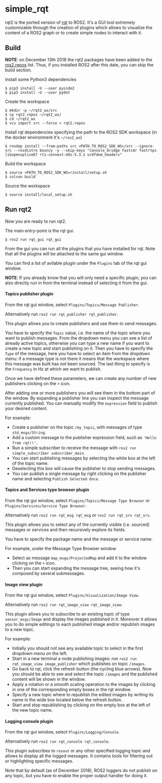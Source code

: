 # simple_rqt

rqt2 is the ported version of [rqt](http://wiki.ros.org/rqt) to ROS2.
It's a GUI tool extremely customizable through the creation of plugins which allows to visualize the content of a ROS2 graph or to create simple nodes to interact with it.

## Build

**NOTE**: on December 13th 2018 the rqt2 packages have been added to the [ros2.repos](https://github.com/ros2/ros2/blob/master/ros2.repos) list.
Thus, if you installed ROS2 after this date, you can skip the build section.

Install some Python3 dependencies

    $ pip3 install -U --user pyside2
    $ pip3 install -U --user pydot

Create the workspace

    $ mkdir -p ~/rqt2_ws/src
    $ cp rqt2.repos ~/rqt2_ws/
    $ cd ~/rqt2_ws
    $ vcs import src --force < rqt2.repos


Install rqt dependencies specifying the path to the ROS2 SDK workspace (in the docker environment it's `~/ros2_ws`)

    $ rosdep install --from-paths src <PATH_TO_ROS2_SDK_WS>/src --ignore-src --rosdistro bouncy -y --skip-keys "console_bridge fastcdr fastrtps libopensplice67 rti-connext-dds-5.3.1 urdfdom_headers"

Build the workspace

    $ source <PATH_TO_ROS2_SDK_WS>/install/setup.sh
    $ colcon build

Source the workspace

    $ source install/local_setup.sh


## Run rqt2

Now you are ready to run rqt2.

The main entry-point is the rqt gui.

    $ ros2 run rqt_gui rqt_gui

From the gui you can run all the plugins that you have installed for rqt.
Note that all the plugins will be attached to the same gui window.

You can find a list of avilable plugin under the `Plugins` tab of the rqt gui window.

**NOTE**: If you already know that you will only need a specific plugin, you can also directly run in from the terminal instead of selecting it from the gui.

#### Topics publisher plugin

From the rqt gui window, select `Plugins/Topics/Message Publisher`.

Alternatively run `ros2 run rqt_publisher rqt_publisher`.

This plugin allows you to create publishers and use them to send messages.

You have to specify the `Topic` value, i.e. the name of the topic where you want to publish messages.
From the dropdown menu you can see a list of already active topics, otherwise you can type a new name if you want to create a new topic and start publishing on it.
Then you have to specify the `Type` of the message, here you have to select an item from the dropdown menu: if a message type is not there it means that the workspace where this message was built has not been sourced.
The last thing to specify is the `Frequency` in Hz at which we want to publish.

Once we have defined these parameters, we can create any number of new publishers clicking on the `+` icon.

After adding one or more publishers you will see them in the bottom part of the window.
By expanding a publisher line you can inspect the message currently published.
You can manually modify the `expression` field to publish your desired content.

For example:

 - Create a publisher on the topic `/my_topic`, with messages of type `std_msgs/String`.
 - Add a custom message to the publisher expression field, such as `'Hello from rqt!!'`.
 - Run a simple subscriber to receive the message with `ros2 run simple_subscriber subscriber_main`.
 - You can start publishing messages by selecting the white box at the left of the topic name.
 - Deselecting this box will cause the publisher to stop sending messages.
 - You can publish a single message by right clicking on the publisher name and selecting `Publish Selected Once`.


#### Topics and Services type browser plugin

From the rqt gui window, select `Plugins/Topics/Message Type Browser` or `Plugins/Services/Service Type Browser`.

Alternatively run `ros2 run rqt_msg rqt_msg` or `ros2 run rqt_srv rqt_srv`.

This plugin allows you to select any of the currently visible (i.e. sourced) messages or services and then recursively explore its fields.

You have to specify the package name and the message or service name.

For example, under the Message Type Browser window

 - Select as message `map_msgs/ProjectedMap` and add it to the window clicking on the `+` icon.
 - Then you can start expanding the message tree, seeing how it's composed by several submessages.


#### Image view plugin

From the rqt gui window, select `Plugins/Visualization/Image View`.

Alternatively run `ros2 run rqt_image_view rqt_image_view`.

This plugin allows you to subscribe to an existing topic of type `sensor_msgs/Image` and display the images published in it.
Moreover it allows you to do simple editings to each published image and/or republish images to a new topic.

For example:

 - Initially you should not see any available topic to select in the first dropdown menu on the left.
 - Start in a new terminal a node publishing images: run `ros2 run rqt_image_view image_publisher` which publishes on topic `/images`.
 - Go back to rqt, click the refresh button (the cycling blue arrows). Now you should be able to see and select the topic `/images` and the published content will be shown in the window.
 - Apply a rotation or a smooth scaling operation to the images by clicking in one of the corresponding empty boxes in the rqt window.
 - Specify a new topic where to republish the edited images by writing its name in the wide box located below the refresh button.
 - Start and stop republishing by clicking on the empty box at the left of the new topic name.

#### Logging console plugin

From the rqt gui window, select `Plugins/Logging/Console`.

Alternatively run `ros2 run rqt_console rqt_console`.

This plugin subscribes to `rosout` or any other specified logging topic and allows to display all the logged messages.
It contains tools for filtering out or highlighting specific messages.

Note that by default (as of December 2018), ROS2 loggers do not publish on any topic, but you have to enable the proper output handler for doing it.